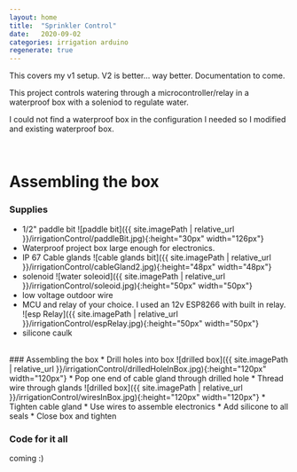 ```yaml
---
layout: home
title:  "Sprinkler Control"
date:   2020-09-02
categories: irrigation arduino
regenerate: true
---
```

This covers my v1 setup.  V2 is better...  way better.  Documentation to come.
 
This project controls watering through a microcontroller/relay in a waterproof box with a  soleniod to regulate water.

I could not find a waterproof box in the configuration I needed so I modified and existing waterproof box.

<br>

# Assembling the box
### Supplies
* 1/2" paddle bit ![paddle bit]({{ site.imagePath | relative_url }}/irrigationControl/paddleBit.jpg){:height="30px" width="126px"}
* Waterproof project box large enough for electronics.
* IP 67 Cable glands ![cable glands bit]({{ site.imagePath | relative_url }}/irrigationControl/cableGland2.jpg){:height="48px" width="48px"}
* solenoid ![water soleoid]({{ site.imagePath | relative_url }}/irrigationControl/soleoid.jpg){:height="50px" width="50px"}
* low voltage outdoor wire
* MCU and relay of your choice.  I used an 12v ESP8266 with built in relay. ![esp Relay]({{ site.imagePath | relative_url }}/irrigationControl/espRelay.jpg){:height="50px" width="50px"}
* silicone caulk

<br>
### Assembling the box
* Drill holes into box
![drilled box]({{ site.imagePath | relative_url }}/irrigationControl/drilledHoleInBox.jpg){:height="120px" width="120px"}
* Pop one end of cable gland through drilled hole
* Thread wire through glands
![drilled box]({{ site.imagePath | relative_url }}/irrigationControl/wiresInBox.jpg){:height="120px" width="120px"}
* Tighten cable gland
* Use wires to assemble electronics
* Add silicone to all seals
* Close box and tighten

### Code for it all
coming :)

